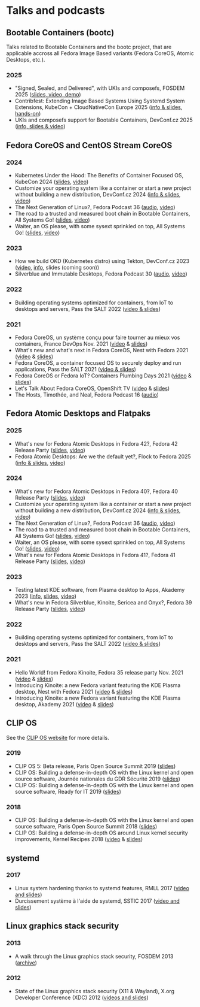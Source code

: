 # Talks and podcasts

## Bootable Containers (bootc)

Talks related to Bootable Containers and the bootc project, that are applicable
accross all Fedora Image Based variants (Fedora CoreOS, Atomic Desktops, etc.).

### 2025

- "Signed, Sealed, and Delivered", with UKIs and composefs, FOSDEM 2025 ([slides, video, demo][FOSDEM25])
- Contribfest: Extending Image Based Systems Using Systemd System Extensions, KubeCon + CloudNativeCon Europe 2025 ([info & slides][KubeConEU25i], [hands-on][KubeConEU25h])
- UKIs and composefs support for Bootable Containers, DevConf.cz 2025 ([info, slides & video][DevConfCZ25])

## Fedora CoreOS and CentOS Stream CoreOS

### 2024

- Kubernetes Under the Hood: The Benefits of Container Focused OS, KubeCon 2024 ([slides][KC2024s], [video][KC2024v])
- Customize your operating system like a container or start a new project without building a new distribution, DevConf.cz 2024 ([info & slides][DevConfCZ2024i], [video][DevConfCZ2024v])
- The Next Generation of Linux?, Fedora Podcast 36 ([audio][FPC2024a], [video][FPC2024v])
- The road to a trusted and measured boot chain in Bootable Containers, All Systems Go! ([slides][ASG2024UKIs], [video][ASG2024UKIv])
- Waiter, an OS please, with some sysext sprinkled on top, All Systems Go! ([slides][ASG2024SYSs], [video][ASG2024SYSv])

### 2023

- How we build OKD (Kubernetes distro) using Tekton, DevConf.cz 2023 ([video][DCCZ2023v], [info][DCCZ2023i], slides (coming soon))
- Silverblue and Immutable Desktops, Fedora Podcast 30 ([audio][FPC2023a], [video][FPC2023v])

### 2022

- Building operating systems optimized for containers, from IoT to desktops and servers, Pass the SALT 2022 ([video & slides][PtS2022])

### 2021

- Fedora CoreOS, un système conçu pour faire tourner au mieux vos containers, France DevOps Nov. 2021 ([video][FDO2021v] & [slides][FDO2021s])
- What's new and what's next in Fedora CoreOS, Nest with Fedora 2021 ([video][NwFCOS2021v] & [slides][NwFCOS2021s])
- Fedora CoreOS, a container focused OS to securely deploy and run applications, Pass the SALT 2021 ([video & slides][PtS2021])
- Fedora CoreOS or Fedora IoT? Containers Plumbing Days 2021 ([video][CPD2021v] & [slides][CPD2021s])
- Let's Talk About Fedora CoreOS, OpenShift TV ([video][OSTVv] & [slides][OSTVs])
- The Hosts, Timothée, and Neal, Fedora Podcast 16 ([audio][FPC2021a])

## Fedora Atomic Desktops and Flatpaks

### 2025

- What's new for Fedora Atomic Desktops in Fedora 42?, Fedora 42 Release Party ([slides][F42RPs], [video][F42RPv])
- Fedora Atomic Desktops: Are we the default yet?, Flock to Fedora 2025 ([info & slides][Flock25s], [video][Flock25v])

### 2024

- What's new for Fedora Atomic Desktops in Fedora 40?, Fedora 40 Release Party ([slides][F40RPs], [video][F40RPv])
- Customize your operating system like a container or start a new project without building a new distribution, DevConf.cz 2024 ([info & slides][DevConfCZ2024i], [video][DevConfCZ2024v])
- The Next Generation of Linux?, Fedora Podcast 36 ([audio][FPC2024a], [video][FPC2024v])
- The road to a trusted and measured boot chain in Bootable Containers, All Systems Go! ([slides][ASG2024UKIs], [video][ASG2024UKIv])
- Waiter, an OS please, with some sysext sprinkled on top, All Systems Go! ([slides][ASG2024SYSs], [video][ASG2024SYSv])
- What's new for Fedora Atomic Desktops in Fedora 41?, Fedora 41 Release Party ([slides][F41RPs], [video][F41RPv])

### 2023

- Testing latest KDE software, from Plasma desktop to Apps, Akademy 2023 ([info][Akademy2023i], [slides][Akademy2023s], [video][Akademy2023v])
- What's new in Fedora Silverblue, Kinoite, Sericea and Onyx?, Fedora 39 Release Party ([slides][F39RPs], [video][F39RPv])

### 2022

- Building operating systems optimized for containers, from IoT to desktops and servers, Pass the SALT 2022 ([video & slides][PtS2022])

### 2021

- Hello World! from Fedora Kinoite, Fedora 35 release party Nov. 2021 ([video][FKFRP2021v] & [slides][FKFRP2021s])
- Introducing Kinoite: a new Fedora variant featuring the KDE Plasma desktop, Nest with Fedora 2021 ([video][NwFK2021v] & [slides][NwFK2021s])
- Introducing Kinoite: a new Fedora variant featuring the KDE Plasma desktop, Akademy 2021 ([video][Akademy2021v] & [slides][Akademy2021s])

## CLIP OS

See the [CLIP OS website] for more details.

### 2019

- CLIP OS 5: Beta release, Paris Open Source Summit 2019 ([slides][POSS2019])
- CLIP OS: Building a defense-in-depth OS with the Linux kernel and open source software, Journée nationales du GDR Sécurité 2019 ([slides][GDR2019])
- CLIP OS: Building a defense-in-depth OS with the Linux kernel and open source software, Ready for IT 2019 ([slides][RFIT2019])

### 2018
- CLIP OS: Building a defense-in-depth OS with the Linux kernel and open source software, Paris Open Source Summit 2018 ([slides][POSS2018])
- CLIP OS: Building a defense-in-depth OS around Linux kernel security improvements, Kernel Recipes 2018 ([video][KR2018v] & [slides][KR2018s])

## systemd

### 2017

- Linux system hardening thanks to systemd features, RMLL 2017 ([video and slides][systemd])
- Durcissement système à l'aide de systemd, SSTIC 2017 ([video and slides][systemd])

## Linux graphics stack security

### 2013

- A walk through the Linux graphics stack security, FOSDEM 2013 ([archive][FOSDEM2013])

### 2012

- State of the Linux graphics stack security (X11 & Wayland), X.org Developer Conference (XDC) 2012 ([videos and slides][XDC2012])

[DevConfCZ25]: https://pretalx.devconf.info/devconf-cz-2025/talk/739KGC/

[Flock25s]: https://cfp.fedoraproject.org/flock-to-fedora-2025/talk/8HKWCC/
[Flock25v]: https://www.youtube.com/live/LvkFho1l238?t=7391s

[F42RPs]: https://siosm.fedorapeople.org/2025%20Fedora%2042%20Release%20Party%20-%20What's%20new%20and%20what's%20next%20in%20Fedora%20Atomic%20Desktops.pdf
[F42RPv]: https://www.youtube.com/live/BQQBjceG-nQ?feature=shared&t=3891

[KubeConEU25i]: https://kccnceu2025.sched.com/event/1tcxe/contribfest-extending-image-based-systems-using-systemd-system-extensions
[KubeConEU25h]: https://github.com/tormath1/sysext-tutorial

[FOSDEM25]: https://fosdem.org/2025/schedule/event/fosdem-2025-5191--signed-sealed-and-delivered-with-ukis-and-composefs/

[ASG2024UKIs]: https://cfp.all-systems-go.io/all-systems-go-2024/talk/HVEZQQ/
[ASG2024UKIv]: https://media.ccc.de/v/all-systems-go-2024-309-the-road-to-a-trusted-and-measured-boot-chain-in-bootable-containers
[ASG2024SYSs]: https://cfp.all-systems-go.io/all-systems-go-2024/talk/HJLF3C/
[ASG2024SYSv]: https://media.ccc.de/v/all-systems-go-2024-313-waiter-an-os-please-with-some-sysext-sprinkled-on-top

[DevConfCZ2024i]: https://pretalx.com/devconf-cz-2024/talk/SKSFGA/
[DevConfCZ2024v]: https://www.youtube.com/watch?v=fDvE3hbmLUo&t=7

[FPC2024a]: https://fedoraproject.fireside.fm/36
[FPC2024v]: https://www.youtube.com/watch?v=zF7aTCoWoLQ

[KC2024s]: https://kccnceu2024.sched.com/event/1YePg/kubernetes-under-the-hood-the-benefits-of-container-focused-os-mathieu-tortuyaux-microsoft-timothee-ravier-red-hat
[KC2024v]: https://www.youtube.com/watch?v=Kp6FXsIpPBs

[DCCZ2023v]: https://www.youtube.com/live/FOJa_iAp7eU?feature=share&t=6956
[DCCZ2023i]: https://devconfcz2023.sched.com/event/1MYg4/how-we-build-okd-kubernetes-distro-using-tekton
[FPC2023a]: https://fedoraproject.fireside.fm/30
[FPC2023v]: https://www.youtube.com/watch?v=cHYyGVOae84

[F40RPs]: https://siosm.fedorapeople.org/2024%20Fedora%2040%20Release%20Party%20-%20What's%20new%20and%20what's%20next%20in%20Fedora%20Atomic%20Desktops.pdf
[F40RPv]: https://www.youtube.com/watch?v=yu5J2C1xqRs&t=66

[F41RPs]: https://siosm.fedorapeople.org/2024%20Fedora%2041%20Release%20Party%20-%20What's%20new%20and%20what's%20next%20in%20Fedora%20Atomic%20Desktops.pdf
[F41RPv]: https://www.youtube.com/watch?v=7HE30N0xKE4

[Akademy2023i]: https://conf.kde.org/event/5/contributions/138/
[Akademy2023s]: https://siosm.fedorapeople.org/Akademy%202023%20-%20Testing%20latest%20KDE%20software,%20from%20Plasma%20desktop%20to%20Apps.pdf
[Akademy2023v]: https://www.youtube.com/live/U8TvXA9BkPk?feature=share&t=20318

[F39RPs]: https://siosm.fedorapeople.org/2023%20Fedora%2039%20Release%20Party%20-%20What's%20new%20and%20what's%20next%20in%20Fedora%20Atomic%20Desktops.pdf
[F39RPv]: https://www.youtube.com/watch?v=6PdHsse_3hc

[PtS2022]: https://passthesalt.ubicast.tv/videos/building-operating-systems-optimized-for-containers-from-iot-to-desktops-and-servers/

[FDO2021v]: https://www.francedevops.fr/webinars/fedora-coreos-un-systeme-concu-pour-faire-tourner-au-mieux-vos-containers
[FDO2021s]: https://siosm.fedorapeople.org/Introduction%20%c3%a0%20Fedora%20CoreOS%20-%20DevOps%20France%20-%20Nov%202021.pdf
[NwFCOS2021v]: https://www.youtube.com/watch?v=MAHCZItlXBM
[NwFCOS2021s]: https://siosm.fedorapeople.org/What_s_new_and_what_s_next_in_Fedora_CoreOS_-_Nest_with_Fedora_2021.pdf
[PtS2021]: https://passthesalt.ubicast.tv/permalink/v1261ac040dde0dnl9vh/
[CPD2021v]: https://www.youtube.com/watch?v=janS7oRMudg
[CPD2021s]: https://siosm.fedorapeople.org/FCOS_and_IoT_Container_Plumbing_Days.pdf
[OSTVv]: https://www.youtube.com/watch?v=yT5BP_hnqRE
[OSTVs]: https://siosm.fedorapeople.org/FCOS_intro_slides_and_Matrix_demo.pdf
[FPC2021a]: https://fedoraproject.fireside.fm/16

[FKFRP2021v]: https://www.youtube.com/watch?v=bfIXB9aRZ8E
[FKFRP2021s]: https://siosm.fedorapeople.org/Hello%20World_%20from%20Fedora%20Kinoite%20-%20Fedora%2035%20Release%20Party%202021.pdf
[NwFK2021v]: https://www.youtube.com/watch?v=Xp0vRFEoXsU
[NwFK2021s]: https://siosm.fedorapeople.org/Introducing_Fedora_Kinoite_-_Akademy_2021.pdf
[Akademy2021v]: https://www.youtube.com/watch?v=tm4_ftbvGMg
[Akademy2021s]: https://siosm.fedorapeople.org/Introducing_Fedora_Kinoite_-_Akademy_2021.pdf

[CLIP OS website]: https://clip-os.org
[POSS2019]: slides/clipos_beta2019.pdf
[GDR2019]: slides/clipos_gdr2019.pdf
[RFIT2019]: slides/clipos_rfit2019.pdf
[POSS2018]: slides/clipos_poss2018.pdf
[KR2018v]: https://www.youtube.com/watch?v=PjRE0uBtkHU
[KR2018s]: slides/clipos_kr2018.pdf

[systemd]: https://tim.siosm.fr/blog/2018/09/02/linux-system-hardening-thanks-to-systemd/

[FOSDEM2013]: https://archive.fosdem.org/2013/schedule/event/drinext/
[XDC2012]: https://tim.siosm.fr/blog/2012/09/21/xdc-2012-xorg-security/
